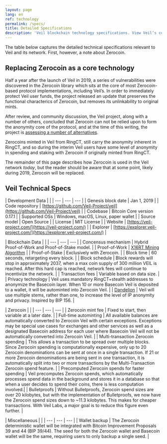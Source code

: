 ```yaml
---
layout: page
lang: en
ref: technology
permalink: /specs/
title: Detailed Specifications
description: 'Veil blockchain technology specifications. View Veil’s codebase, GitHub repository address, mining algorithm, consensus, license, minting, and other data.'
---
```

The table below captures the detailed technical specifications relevant to Veil and its network. First, however, a note about Zerocoin.

## Replacing Zerocoin as a core technology

Half a year after the launch of Veil in 2019, a series of vulnerabilities were discovered in the Zerocoin library which sits at the core of most Zerocoin-based protocol implementations, including Veil’s. In order to immediately protect Veil user funds, the project released an update that preserves the functional characterics of Zerocoin, but removes its unlinkability to original mints. 

After review, and community discussion, the Veil project, along with a number of others, concluded that Zerocoin can not be relied upon to form the anonymity core of the protocol, and at the time of this writing, the project is [assessing a number of alternatives](https://veil-project.com/blog/2019-05-09-state-of-veil/).

Zerocoins minted in Veil from RingCT, still carry the anonymity inherent in RingCT, and so during the interim Veil users have some level of anonymity in spending and staking with Zerocoin if originally minted from RingCT.

The remainder of this page describes how Zerocoin is used in the Veil network *today*, but the reader should be aware that at some point, likely during 2019, Zerocoin will be replaced.

## Veil Technical Specs

| Development Data | |
| --- | --- | --- |
| Genesis block date | Jan 1, 2019 |
| Code repository | [https://github.com/Veil-Project/veil](https://github.com/Veil-Project/veil) |
| Codebase | Bitcoin Core version 0.17.1 |
| Supported OSs | Windows, macOS, Linux, paper wallet |
| Source model | Open Source |
| License | MIT License |
| Website | [https://veil-project.com/](https://veil-project.com/) |
| Explorer | [https://explorer.veil-project.com/](https://explorer.veil-project.com/) |

| Blockchain Data | |
| --- | --- | --- |
| Concensus mechanism | Hybrid Proof-of-Work and Proof-of-Stake model. | 
| Proof-of-Work | [X16RT Mining Algorithm](/faqs/#x16rt) |
| Proof-of-Stake | Exclusively with Zerocoin. | 
| Block time | 60 seconds, retargeting every block. |
| Block schedule | Block rewards will stop in approximately 2037, when a max coin supply of 300 million VEIL is reached. After this hard cap is reached, network fees will continue to incentivize the network. | 
| Transaction fees | Variable based on data size.  |
| Privacy technology | Veil uses mandatory RingCT+stealth addresses to anonymize the Basecoin layer. When 10 or more Basecoin Veil is deposited to a wallet, it will be autominted into Zerocoin Veil. |
| [Dandelion](/faqs/#dandelion) | Veil will use multiple stems, rather than one, to increase the level of IP anonymity and privacy. Inspired by BIP 156. |


| Zerocoin | |
| --- | --- | --- |
| Zerocoin mint fee | Fixed to start, then variable at a later date.  |
| Full-time autominting | All available balances are automatically converted to Zerocoin Veil with certain exceptions. Exceptions may be special use cases for exchanges and other services as well as a designated Basecoin address for each user where Basecoin Veil will not be automatically converted into Zerocoin Veil. |
| Multi-transaction Zerocoin spending | This allows a transaction to be spread over multiple blocks. Since Zerocoin spending is computationally expensive, only up to 20 Zerocoin denominations can be sent at once in a single transaction. If 21 or more Zerocoin denominations are being sent in one transaction, it is automatically split into two or more transactions by the Multi-Transaction Zerocoin spend feature. |
| Precomputed Zerocoin spends for faster spending | Veil precomputes Zerocoin spends, which automatically processes spend data in the background and stores it in a database so that when a user decides to spend their coins, there is less computation involved.|
| Bulletproofs | Without Bulletproofs, Zerocoin spend sizes are over 20 kilobytes, but with the implementation of Bulletproofs, we now have the Zerocoin spend sizes down to ~11.3 kilobytes. This makes for cheaper transactions. With Veil Labs, a major goal is to reduce this figure even further. |


| Miscellaneous | |
| --- | --- | --- |
| Wallet backup | The Zerocoin deterministic wallet will be integrated with Bitcoin Improvement Proposals 39 and 44 (BIP 39/44). The seed for both the Zerocoin wallet and Basecoin wallet will be the same, requiring users to only backup a single seed. |
